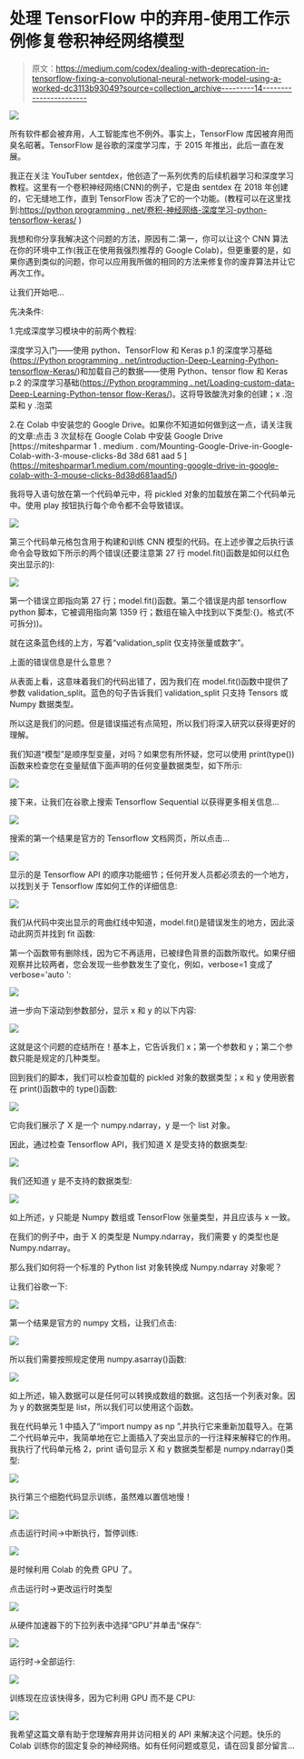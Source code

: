 # 处理 TensorFlow 中的弃用-使用工作示例修复卷积神经网络模型

> 原文：<https://medium.com/codex/dealing-with-deprecation-in-tensorflow-fixing-a-convolutional-neural-network-model-using-a-worked-dc3113b93049?source=collection_archive---------14----------------------->

![](img/e2d08b8b4065db40a3df10fb1b76cca2.png)

所有软件都会被弃用，人工智能库也不例外。事实上，TensorFlow 库因被弃用而臭名昭著。TensorFlow 是谷歌的深度学习库，于 2015 年推出，此后一直在发展。

我正在关注 YouTuber sentdex，他创造了一系列优秀的后续机器学习和深度学习教程。这里有一个卷积神经网络(CNN)的例子，它是由 sentdex 在 2018 年创建的，它无缝地工作，直到 TensorFlow 否决了它的一个功能。(教程可以在这里找到:[https://python programming . net/卷积-神经网络-深度学习-python-tensorflow-keras/](https://pythonprogramming.net/convolutional-neural-network-deep-learning-python-tensorflow-keras/) )

我想和你分享我解决这个问题的方法，原因有二:第一，你可以让这个 CNN 算法在你的环境中工作(我正在使用我强烈推荐的 Google Colab)，但更重要的是，如果你遇到类似的问题，你可以应用我所做的相同的方法来修复你的废弃算法并让它再次工作。

让我们开始吧…

先决条件:

1.完成深度学习模块中的前两个教程:

深度学习入门——使用 python、TensorFlow 和 Keras p.1 的深度学习基础([https://Python programming . net/introduction-Deep-Learning-Python-tensorflow-Keras/](https://pythonprogramming.net/introduction-deep-learning-python-tensorflow-keras/))和加载自己的数据——使用 Python、tensor flow 和 Keras p.2 的深度学习基础([https://Python programming . net/Loading-custom-data-Deep-Learning-Python-tensor flow-Keras/](https://pythonprogramming.net/loading-custom-data-deep-learning-python-tensorflow-keras/))。这将导致酸洗对象的创建；x .泡菜和 y .泡菜

2.在 Colab 中安装您的 Google Drive。如果你不知道如何做到这一点，请关注我的文章:点击 3 次鼠标在 Google Colab 中安装 Google Drive \[https://miteshparmar 1 . medium . com/Mounting-Google-Drive-in-Google-Colab-with-3-mouse-clicks-8d 38d 681 aad 5 \](https://miteshparmar1.medium.com/mounting-google-drive-in-google-colab-with-3-mouse-clicks-8d38d681aad5/)

我将导入语句放在第一个代码单元中，将 pickled 对象的加载放在第二个代码单元中。使用 play 按钮执行每个命令都不会导致错误。

![](img/8ed01f01a6a391c8a1fe667006145559.png)

第三个代码单元格包含用于构建和训练 CNN 模型的代码。在上述步骤之后执行该命令会导致如下所示的两个错误(还要注意第 27 行 model.fit()函数是如何以红色突出显示的):

![](img/1dad16998328c1223bf687f58b32139e.png)

第一个错误立即指向第 27 行；model.fit()函数。第二个错误是内部 tensorflow python 脚本，它被调用指向第 1359 行；数组在输入中找到以下类型:{}。格式(不可拆分))。

就在这条蓝色线的上方，写着“validation_split 仅支持张量或数字”。

上面的错误信息是什么意思？

从表面上看，这意味着我们的代码出错了，因为我们在 model.fit()函数中提供了参数 validation_split。蓝色的句子告诉我们 validation_split 只支持 Tensors 或 Numpy 数据类型。

所以这是我们的问题。但是错误描述有点简短，所以我们将深入研究以获得更好的理解。

我们知道“模型”是顺序型变量，对吗？如果您有所怀疑，您可以使用 print(type())函数来检查您在变量赋值下面声明的任何变量数据类型，如下所示:

![](img/8e6b6aef1540eca08052b0cd0d520da0.png)

接下来，让我们在谷歌上搜索 Tensorflow Sequential 以获得更多相关信息…

![](img/c358e2a01c86aa849907a1c382372107.png)

搜索的第一个结果是官方的 Tensorflow 文档网页，所以点击…

![](img/4c36122b52090b2785fec7a6f4cd1e21.png)

显示的是 Tensorflow API 的顺序功能细节；任何开发人员都必须去的一个地方，以找到关于 Tensorflow 库如何工作的详细信息:

![](img/8c10f573633415637c4a312c72fcf24e.png)

我们从代码中突出显示的弯曲红线中知道，model.fit()是错误发生的地方，因此滚动此网页并找到 fit 函数:

第一个函数带有删除线，因为它不再适用，已被绿色背景的函数所取代。如果仔细观察并比较两者，您会发现一些参数发生了变化，例如，verbose=1 变成了 verbose='auto ':

![](img/abffe387c6123ee1ed805e5babe1f8d4.png)

进一步向下滚动到参数部分，显示 x 和 y 的以下内容:

![](img/3a1e304b54ad63e517cbd09f25058ae5.png)

这就是这个问题的症结所在！基本上，它告诉我们 x；第一个参数和 y；第二个参数只能是规定的几种类型。

回到我们的脚本，我们可以检查加载的 pickled 对象的数据类型；x 和 y 使用嵌套在 print()函数中的 type()函数:

![](img/9aa25295dab895c6ecd70bbab547b90c.png)

它向我们展示了 X 是一个 numpy.ndarray，y 是一个 list 对象。

因此，通过检查 Tensorflow API，我们知道 X 是受支持的数据类型:

![](img/e223e97915d01e2671432b9a6aebb500.png)

我们还知道 y 是不支持的数据类型:

![](img/a8cd953a73a29745c9c57aa7f7165f1a.png)

如上所述，y 只能是 Numpy 数组或 TensorFlow 张量类型，并且应该与 x 一致。

在我们的例子中，由于 X 的类型是 Numpy.ndarray，我们需要 y 的类型也是 Numpy.ndarray。

那么我们如何将一个标准的 Python list 对象转换成 Numpy.ndarray 对象呢？

让我们谷歌一下:

![](img/1ec125f4e5664e7a1d59da53725906ef.png)

第一个结果是官方的 numpy 文档，让我们点击:

![](img/c3dbcb74338f02b6371d5f6dfa9816d0.png)

所以我们需要按照规定使用 numpy.asarray()函数:

![](img/b634de90af7419b4b8f8699ab9042579.png)

如上所述，输入数据可以是任何可以转换成数组的数据。这包括一个列表对象。因为 y 的数据类型是 list，所以我们可以使用这个函数。

我在代码单元 1 中插入了“import numpy as np ”,并执行它来重新加载导入。在第二个代码单元中，我简单地在它上面插入了突出显示的一行注释来解释它的作用。我执行了代码单元格 2，print 语句显示 X 和 y 数据类型都是 numpy.ndarray()类型:

![](img/af49bd6353d018de6584609c5a9b3947.png)

执行第三个细胞代码显示训练，虽然难以置信地慢！

![](img/1b61485231a8572ac00d3fd495497884.png)

点击运行时间->中断执行，暂停训练:

![](img/d1f24c1b3a003b9e17e5ae6fb6962af5.png)

是时候利用 Colab 的免费 GPU 了。

点击运行时->更改运行时类型

![](img/1bf4cf9c7dbe3c8430d5dfa3e98c2704.png)

从硬件加速器下的下拉列表中选择“GPU”并单击“保存”:

![](img/ac5dfbfce8b9dc3575058f09851cf6fe.png)

运行时->全部运行:

![](img/825f1351a52e8369bdf8ee97555d06b1.png)

训练现在应该快得多，因为它利用 GPU 而不是 CPU:

![](img/8971c30a52149aa7ab7c7275f6c059ae.png)

我希望这篇文章有助于您理解弃用并访问相关的 API 来解决这个问题。快乐的 Colab 训练你的固定复杂的神经网络。如有任何问题或意见，请在回复部分留言…